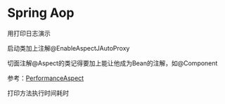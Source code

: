 # Spring Aop
用打印日志演示

启动类加上注解@EnableAspectJAutoProxy

切面注解@Aspect的类记得要加上能让他成为Bean的注解，如@Component

参考：[PerformanceAspect](https://github.com/qxklove/spring-all-study/blob/master/spring-boot-aop/src/main/java/com/qxk/springall/springbootaop/aspect/PerformanceAspect.java)

打印方法执行时间耗时
